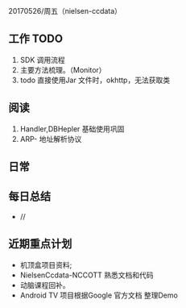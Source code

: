 20170526/周五（nielsen-ccdata）

工作 TODO
---
1. SDK 调用流程
2. 主要方法梳理。（Monitor）
3. todo 直接使用Jar 文件时，okhttp，无法获取类

阅读
----
1. Handler,DBHepler 基础使用巩固
2. ARP- 地址解析协议
   

日常
----




每日总结
--------
- //

近期重点计划
-----------
- 机顶盒项目资料;
- NielsenCcdata-NCCOTT  熟悉文档和代码
- 动脑课程回补。
- Android TV 项目根据Google 官方文档 整理Demo

